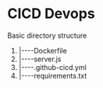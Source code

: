 # CICD Devops
Basic directory structure
1. |----Dockerfile
2. |----server.js
4. |----.github-cicd.yml
5. |----requirements.txt

